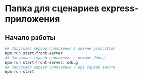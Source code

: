 # Папка для сценариев express-приложения
## Начало работы
```sh
## Запускает сервер приложение в режиме production
npm run start-front-server
## Запускает сервер приложение в режиме debug
npm run start-front-server::debug
## Запускает сервер приложение и api сервер вместе
npm run start
```
